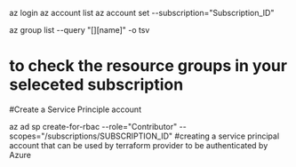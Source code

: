az login
az account list
az account set --subscription="Subscription_ID"


az group list --query "[][name]" -o tsv
# to check the resource groups in your seleceted subscription

#Create  a Service Principle account 

az ad sp create-for-rbac --role="Contributor" --scopes="/subscriptions/SUBSCRIPTION_ID"
#creating a service principal account that can be used by terraform provider to be authenticated by Azure

